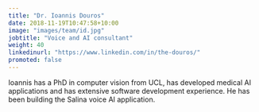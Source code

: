 ```yaml
---
title: "Dr. Ioannis Douros"
date: 2018-11-19T10:47:58+10:00
image: "images/team/id.jpg"
jobtitle: "Voice and AI consultant"
weight: 40 
linkedinurl: "https://www.linkedin.com/in/the-douros/"
promoted: false
---
```


Ioannis has a PhD in computer vision from UCL, has developed medical AI applications and has extensive software development experience. He has been building the Salina voice AI application.
